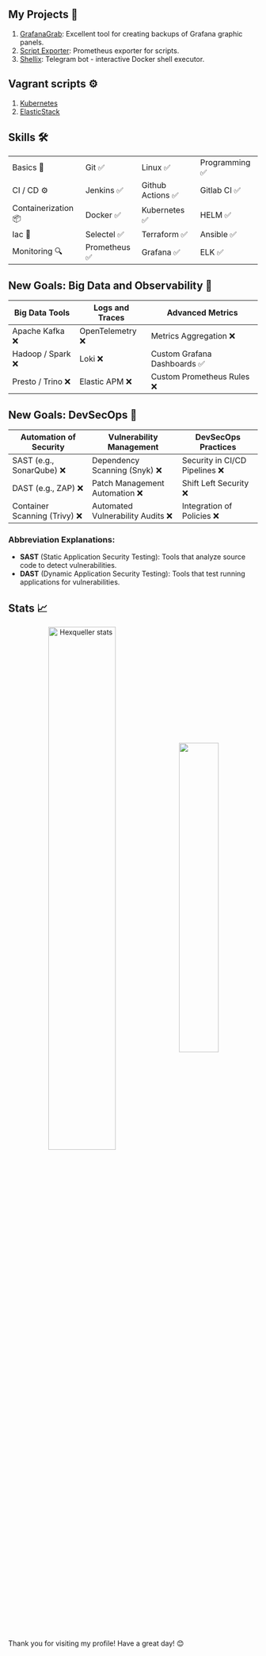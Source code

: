 ## My Projects 🔂
1. [GrafanaGrab](https://github.com/hexqueller/GrafanaGrab): Excellent tool for creating backups of Grafana graphic panels.
2. [Script Exporter](https://github.com/hexqueller/Script-Exporter): Prometheus exporter for scripts.
3. [Shellix](https://github.com/hexqueller/Shellix): Telegram bot - interactive Docker shell executor.

## Vagrant scripts ⚙
1. [Kubernetes](https://github.com/hexqueller/Vagrant-K8S)
2. [ElasticStack](https://github.com/hexqueller/Vagrant-ELK)

## Skills 🛠

|   |   |   |   |
| --- | --- | --- | --- |
| Basics 💎 | Git ✅ | Linux ✅ | Programming ✅ |
| CI / CD ⚙️| Jenkins ✅ | Github Actions ✅ | Gitlab CI ✅ |
| Containerization 📦| Docker ✅ | Kubernetes ✅ | HELM ✅ |
| Iac 🚀 | Selectel ✅ | Terraform ✅ | Ansible ✅ |
| Monitoring 🔍| Prometheus ✅ | Grafana ✅ | ELK ✅ |

## New Goals: Big Data and Observability 🚀

| Big Data Tools       | Logs and Traces   | Advanced Metrics         |
|----------------------|-------------------|--------------------------|
| Apache Kafka ❌       | OpenTelemetry ❌  | Metrics Aggregation ❌  |
| Hadoop / Spark ❌     | Loki ❌          | Custom Grafana Dashboards ✅ |
| Presto / Trino ❌     | Elastic APM ❌   | Custom Prometheus Rules ❌ |

## New Goals: DevSecOps 🔐

| Automation of Security      | Vulnerability Management          | DevSecOps Practices          |
|-----------------------------|-----------------------------------|------------------------------|
| SAST (e.g., SonarQube) ❌     | Dependency Scanning (Snyk) ❌      | Security in CI/CD Pipelines ❌ |
| DAST (e.g., ZAP) ❌           | Patch Management Automation ❌    | Shift Left Security ❌        |
| Container Scanning (Trivy) ❌| Automated Vulnerability Audits ❌ | Integration of Policies ❌    |

### Abbreviation Explanations:
- **SAST** (Static Application Security Testing): Tools that analyze source code to detect vulnerabilities.
- **DAST** (Dynamic Application Security Testing): Tools that test running applications for vulnerabilities.

## Stats 📈
<p align="center">
<a href="https://github.com/hexqueller"><img width="52%" align="center" src="https://github-readme-stats.vercel.app/api?username=hexqueller&show_icons=true&theme=github_dark&hide_border=false&include_all_commits=true&count_private=true" alt="Hexqueller stats" /></a>
<a href="https://github.com/hexqueller"><img width="40%" align="center" src="https://github-readme-stats.vercel.app/api/top-langs/?username=hexqueller&layout=compact&theme=github_dark&hide_border=false" /></a>
</p>

Thank you for visiting my profile! Have a great day! 😊
